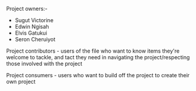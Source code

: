 Project owners:-
  - Sugut Victorine
  - Edwin Ngisah
  - Elvis Gatukui
  - Seron Cheruiyot

Project contributors - users of the file who want to know items they're welcome to tackle, and tact they need in navigating the project/respecting those involved with the project

Project consumers - users who want to build off the project to create their own project